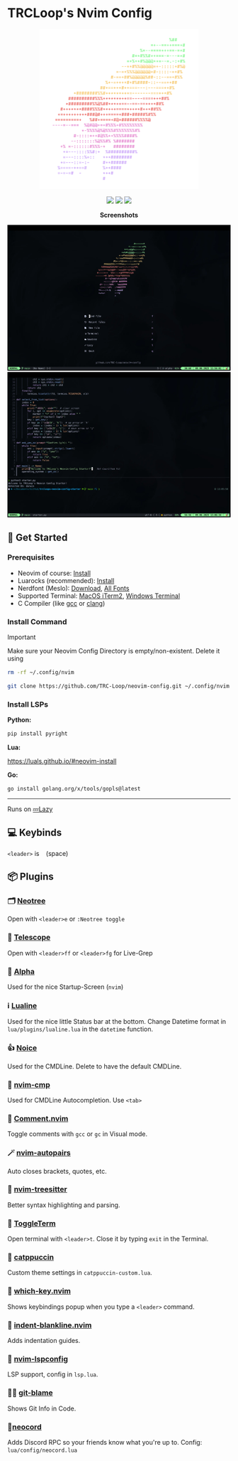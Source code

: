 # TRCLoop's Nvim Config

<p align="center">
  <img src="https://github.com/TRC-Loop/neovim-config/blob/main/.github/static/rocket.svg" width=360>
</p>

<p align="center">
  <img src="https://img.shields.io/github/actions/workflow/status/TRC-Loop/neovim-config/nvim-health.yml?style=for-the-badge&logo=neovim&label=NVIM%20HEALTHCHECK">
  <img src="https://img.shields.io/github/repo-size/TRC-Loop/neovim-config?style=for-the-badge">
  <img src="https://img.shields.io/github/stars/TRC-Loop/neovim-config?style=for-the-badge&logo=github">
</p>

<p align="center">
  <strong>Screenshots</strong>
</p>
<p align="center">
  <img src="https://github.com/TRC-Loop/neovim-config/blob/main/.github/static/screenshot.webp">
  <img src="https://github.com/TRC-Loop/neovim-config/blob/main/.github/static/screenshot_code.webp">
</p>

<!--
> [!NOTE]  
> This Config is not finished and is **WIP**
-->

## 🚀 Get Started

### Prerequisites
- Neovim of course: [Install](https://github.com/neovim/neovim/blob/master/INSTALL.md)
- Luarocks (recommended): [Install](https://github.com/luarocks/luarocks/wiki/Download)
- Nerdfont (Meslo): [Download](https://github.com/ryanoasis/nerd-fonts/releases/download/v3.4.0/Meslo.zip), [All Fonts](https://www.nerdfonts.com/font-downloads)
- Supported Terminal: [MacOS iTerm2](https://iterm2.com), [Windows Terminal](https://github.com/microsoft/terminal)
- C Compiler (like [gcc](https://gcc.gnu.org) or [clang](https://clang.llvm.org))

### Install Command

> [!IMPORTANT]  
> Make sure your Neovim Config Directory is empty/non-existent. Delete it using
> ```bash
> rm -rf ~/.config/nvim
> ```


```bash
git clone https://github.com/TRC-Loop/neovim-config.git ~/.config/nvim
```

### Install LSPs

**Python:**

```bash
pip install pyright
```

**Lua:**

https://luals.github.io/#neovim-install

**Go:**

```bash
go install golang.org/x/tools/gopls@latest
```
---

Runs on <a href="https://github.com/folke/lazy.nvim" target="_blank" rel="noopener noreferrer">💤Lazy</a>

## 💻 Keybinds

`<leader>` is ` ` (space)


## 📦 Plugins

### 🗂️ [Neotree](https://github.com/nvim-neo-tree/neo-tree.nvim)

Open with `<leader>e` or `:Neotree toggle`

### 🔭 [Telescope](https://github.com/nvim-telescope/telescope.nvim)

Open with `<leader>ff` or `<leader>fg` for Live-Grep

### 🏁 [Alpha](https://github.com/goolord/alpha-nvim)

Used for the nice Startup-Screen (`nvim`)

### ℹ️ [Lualine](https://github.com/nvim-lualine/lualine.nvim)

Used for the nice little Status bar at the bottom.
Change Datetime format in `lua/plugins/lualine.lua` in the `datetime` function.

### 👍 [Noice](https://github.com/folke/noice.nvim)

Used for the CMDLine. Delete to have the default CMDLine.

### 🚗 [nvim-cmp](https://github.com/hrsh7th/nvim-cmp)

Used for CMDLine Autocompletion. Use `<tab>`

### 💬 [Comment.nvim](https://github.com/numToStr/Comment.nvim)

Toggle comments with `gcc` or `gc` in Visual mode.

### 🪄 [nvim-autopairs](https://github.com/windwp/nvim-autopairs)

Auto closes brackets, quotes, etc.

### 🌳 [nvim-treesitter](https://github.com/nvim-treesitter/nvim-treesitter)

Better syntax highlighting and parsing.

### 🚪 [ToggleTerm](https://github.com/akinsho/toggleterm.nvim)

Open terminal with `<leader>t`. Close it by typing `exit` in the Terminal.

### 🎨 [catppuccin](https://github.com/catppuccin/nvim)

Custom theme settings in `catppuccin-custom.lua`.

### 🧠 [which-key.nvim](https://github.com/folke/which-key.nvim)

Shows keybindings popup when you type a `<leader>` command.

### 🧱 [indent-blankline.nvim](https://github.com/lukas-reineke/indent-blankline.nvim)

Adds indentation guides.

### 🔧 [nvim-lspconfig](https://github.com/neovim/nvim-lspconfig)

LSP support, config in `lsp.lua`.

### 🕵️‍♂️ [git-blame](https://github.com/f-person/git-blame.nvim)

Shows Git Info in Code.

### 👾[neocord](https://github.com/IogaMaster/neocord)

Adds Discord RPC so your friends know what you're up to. Config: `lua/config/neocord.lua`
